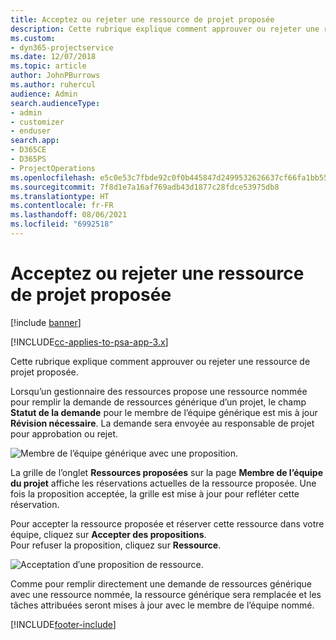 ```yaml
---
title: Acceptez ou rejeter une ressource de projet proposée
description: Cette rubrique explique comment approuver ou rejeter une ressource de projet proposée.
ms.custom:
- dyn365-projectservice
ms.date: 12/07/2018
ms.topic: article
author: JohnPBurrows
ms.author: ruhercul
audience: Admin
search.audienceType:
- admin
- customizer
- enduser
search.app:
- D365CE
- D365PS
- ProjectOperations
ms.openlocfilehash: e5c0e53c7fbde92c0f0b445847d2499532626637cf66fa1bb556eccc1e6079ee
ms.sourcegitcommit: 7f8d1e7a16af769adb43d1877c28fdce53975db8
ms.translationtype: HT
ms.contentlocale: fr-FR
ms.lasthandoff: 08/06/2021
ms.locfileid: "6992518"
---
```

# <a name="accept-or-reject-a-proposed-project-resource"></a>Acceptez ou rejeter une ressource de projet proposée

[!include [banner](../includes/psa-now-project-operations.md)]

[!INCLUDE[cc-applies-to-psa-app-3.x](../includes/cc-applies-to-psa-app-3x.md)]

Cette rubrique explique comment approuver ou rejeter une ressource de projet proposée.

Lorsqu’un gestionnaire des ressources propose une ressource nommée pour remplir la demande de ressources générique d’un projet, le champ **Statut de la demande** pour le membre de l’équipe générique est mis à jour **Révision nécessaire**. La demande sera envoyée au responsable de projet pour approbation ou rejet.

![Membre de l’équipe générique avec une proposition.](media/RM-how-to-19.png)

La grille de l’onglet **Ressources proposées** sur la page **Membre de l’équipe du projet** affiche les réservations actuelles de la ressource proposée. Une fois la proposition acceptée, la grille est mise à jour pour refléter cette réservation. 

Pour accepter la ressource proposée et réserver cette ressource dans votre équipe, cliquez sur **Accepter des propositions**.  
Pour refuser la proposition, cliquez sur **Ressource**.

![Acceptation d′une proposition de ressource.](media/RM-how-to-20.png) 

Comme pour remplir directement une demande de ressources générique avec une ressource nommée, la ressource générique sera remplacée et les tâches attribuées seront mises à jour avec le membre de l’équipe nommé.


[!INCLUDE[footer-include](../includes/footer-banner.md)]